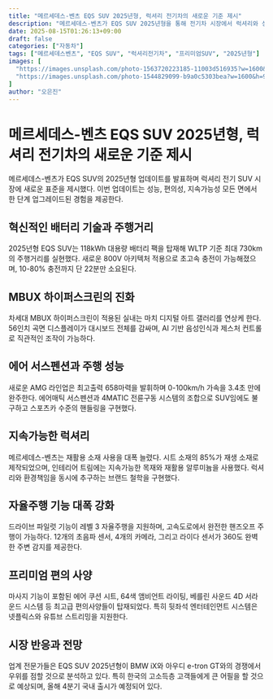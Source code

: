 ```yaml
---
title: "메르세데스-벤츠 EQS SUV 2025년형, 럭셔리 전기차의 새로운 기준 제시"
description: "메르세데스-벤츠가 EQS SUV 2025년형을 통해 전기차 시장에서 럭셔리와 성능의 새로운 기준을 제시하며 프리미엄 전기 SUV 시장의 판도를 바꾸고 있다."
date: 2025-08-15T01:26:13+09:00
draft: false
categories: ["자동차"]
tags: ["메르세데스벤츠", "EQS SUV", "럭셔리전기차", "프리미엄SUV", "2025년형"]
images: [
  "https://images.unsplash.com/photo-1563720223185-11003d516935?w=1600&h=900&fit=crop&q=95",
  "https://images.unsplash.com/photo-1544829099-b9a0c5303bea?w=1600&h=900&fit=crop&q=95"
]
author: "오은진"
---
```


<h1>메르세데스-벤츠 EQS SUV 2025년형, 럭셔리 전기차의 새로운 기준 제시</h1>

<p>메르세데스-벤츠가 EQS SUV의 2025년형 업데이트를 발표하며 럭셔리 전기 SUV 시장에 새로운 표준을 제시했다. 이번 업데이트는 성능, 편의성, 지속가능성 모든 면에서 한 단계 업그레이드된 경험을 제공한다.</p>

<h2>혁신적인 배터리 기술과 주행거리</h2>

<p>2025년형 EQS SUV는 118kWh 대용량 배터리 팩을 탑재해 WLTP 기준 최대 730km의 주행거리를 실현했다. 새로운 800V 아키텍처 적용으로 초고속 충전이 가능해졌으며, 10-80% 충전까지 단 22분만 소요된다.</p>

<h2>MBUX 하이퍼스크린의 진화</h2>

<p>차세대 MBUX 하이퍼스크린이 적용된 실내는 마치 디지털 아트 갤러리를 연상케 한다. 56인치 곡면 디스플레이가 대시보드 전체를 감싸며, AI 기반 음성인식과 제스처 컨트롤로 직관적인 조작이 가능하다.</p>

<h2>에어 서스펜션과 주행 성능</h2>

<p>새로운 AMG 라인업은 최고출력 658마력을 발휘하며 0-100km/h 가속을 3.4초 만에 완주한다. 에어매틱 서스펜션과 4MATIC 전륜구동 시스템의 조합으로 SUV임에도 불구하고 스포츠카 수준의 핸들링을 구현했다.</p>

<h2>지속가능한 럭셔리</h2>

<p>메르세데스-벤츠는 재활용 소재 사용을 대폭 늘렸다. 시트 소재의 85%가 재생 소재로 제작되었으며, 인테리어 트림에는 지속가능한 목재와 재활용 알루미늄을 사용했다. 럭셔리와 환경책임을 동시에 추구하는 브랜드 철학을 구현했다.</p>

<h2>자율주행 기능 대폭 강화</h2>

<p>드라이브 파일럿 기능이 레벨 3 자율주행을 지원하며, 고속도로에서 완전한 핸즈오프 주행이 가능하다. 12개의 초음파 센서, 4개의 카메라, 그리고 라이다 센서가 360도 완벽한 주변 감지를 제공한다.</p>

<h2>프리미엄 편의 사양</h2>

<p>마사지 기능이 포함된 에어 쿠션 시트, 64색 앰비언트 라이팅, 베를린 사운드 4D 서라운드 시스템 등 최고급 편의사양들이 탑재되었다. 특히 뒷좌석 엔터테인먼트 시스템은 넷플릭스와 유튜브 스트리밍을 지원한다.</p>

<h2>시장 반응과 전망</h2>

<p>업계 전문가들은 EQS SUV 2025년형이 BMW iX와 아우디 e-tron GT와의 경쟁에서 우위를 점할 것으로 분석하고 있다. 특히 한국의 고소득층 고객들에게 큰 어필을 할 것으로 예상되며, 올해 4분기 국내 출시가 예정되어 있다.</p> 